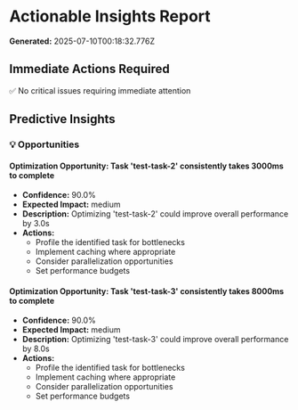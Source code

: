 # Actionable Insights Report

**Generated:** 2025-07-10T00:18:32.776Z

## Immediate Actions Required

✅ No critical issues requiring immediate attention

## Predictive Insights

### 💡 Opportunities

#### Optimization Opportunity: Task 'test-task-2' consistently takes 3000ms to complete
- **Confidence:** 90.0%
- **Expected Impact:** medium
- **Description:** Optimizing 'test-task-2' could improve overall performance by 3.0s
- **Actions:**
  - Profile the identified task for bottlenecks
  - Implement caching where appropriate
  - Consider parallelization opportunities
  - Set performance budgets

#### Optimization Opportunity: Task 'test-task-3' consistently takes 8000ms to complete
- **Confidence:** 90.0%
- **Expected Impact:** medium
- **Description:** Optimizing 'test-task-3' could improve overall performance by 8.0s
- **Actions:**
  - Profile the identified task for bottlenecks
  - Implement caching where appropriate
  - Consider parallelization opportunities
  - Set performance budgets

